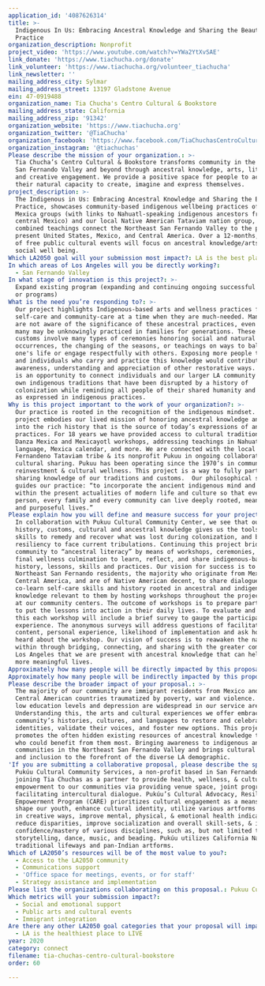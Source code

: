 ```yaml
---
application_id: '4087626314'
title: >-
  Indigenous In Us: Embracing Ancestral Knowledge and Sharing the Beauty of
  Practice
organization_description: Nonprofit
project_video: 'https://www.youtube.com/watch?v=YWa2YtXvSAE'
link_donate: 'https://www.tiachucha.org/donate'
link_volunteer: 'https://www.tiachucha.org/volunteer_tiachucha'
link_newsletter: ''
mailing_address_city: Sylmar
mailing_address_street: 13197 Gladstone Avenue
ein: 47-0919488
organization_name: Tia Chucha's Centro Cultural & Bookstore
mailing_address_state: California
mailing_address_zip: '91342'
organization_website: 'https://www.tiachucha.org'
organization_twitter: '@TiaChucha'
organization_facebook: 'https://www.facebook.com/TiaChuchasCentroCultural/'
organization_instagram: '@tiachuchas'
Please describe the mission of your organization.: >-
  Tia Chucha’s Centro Cultural & Bookstore transforms community in the Northeast
  San Fernando Valley and beyond through ancestral knowledge, arts, literacy,
  and creative engagement. We provide a positive space for people to activate
  their natural capacity to create, imagine and express themselves.
project_description: >-
  The Indigenous in Us: Embracing Ancestral Knowledge and Sharing the Beauty of
  Practice, showcases community-based indigenous wellbeing practices of Native
  Mexica groups (with links to Nahuatl-speaking indigenous ancestors from
  central Mexico) and our local Native American Tataviam nation group, whose
  combined teachings connect the Northeast San Fernando Valley to the past and
  present United States, Mexico, and Central America. Over a 12-months, a series
  of free public cultural events will focus on ancestral knowledge/arts for
  social well being.
Which LA2050 goal will your submission most impact?: LA is the best place to CONNECT
In which areas of Los Angeles will you be directly working?:
  - San Fernando Valley
In what stage of innovation is this project?: >-
  Expand existing program (expanding and continuing ongoing successful projects
  or programs)
What is the need you’re responding to?: >-
  Our project highlights Indigenous-based arts and wellness practices for
  self-care and community-care at a time when they are much-needed. Many people
  are not aware of the significance of these ancestral practices, even while
  many may be unknowingly practiced in families for generations. These cultural
  customs involve many types of ceremonies honoring social and natural
  occurrences, the changing of the seasons, or teachings on ways to balance
  one's life or engage respectfully with others. Exposing more people to groups
  and individuals who carry and practice this knowledge would contribute to an
  awareness, understanding and appreciation of other restorative ways. This work
  is an opportunity to connect individuals and our larger LA community to their
  own indigenous traditions that have been disrupted by a history of
  colonization while reminding all people of their shared humanity and diversity
  as expressed in indigenous practices.
Why is this project important to the work of your organization?: >-
  Our practice is rooted in the recognition of the indigenous mindset. This
  project embodies our lived mission of honoring ancestral knowledge and delves
  into the rich history that is the source of today’s expressions of ancestral
  practices. For 18 years we have provided access to cultural traditions such as
  Danza Mexica and Mexicayotl workshops, addressing teachings in Nahuatl
  language, Mexica calendar, and more. We are connected with the local
  Fernandeno Tataviam tribe & its nonprofit Pukuu in ongoing collaboration &
  cultural sharing. Pukuu has been operating since the 1970’s in community
  reinvestment & cultural wellness. This project is a way to fully partner in
  sharing knowledge of our traditions and customs.  Our philosophical statement
  guides our practice: “to incorporate the ancient indigenous mind and wisdom
  within the present actualities of modern life and culture so that every
  person, every family and every community can live deeply rooted, meaningful
  and purposeful lives.” 
Please explain how you will define and measure success for your project.: >-
  In collaboration with Pukuu Cultural Community Center, we see that our
  history, customs, cultural and ancestral knowledge gives us the tools and
  skills to remedy and recover what was lost during colonization, and build the
  resiliency to face current tribulations. Continuing this project bridges the
  community to “ancestral literacy” by means of workshops, ceremonies, and a
  final wellness culmination to learn, reflect, and share indigenous-based
  history, lessons, skills and practices. Our vision for success is to engage
  Northeast San Fernando residents, the majority who originate from Mexico,
  Central America, and are of Native American decent, to share dialogue,
  co-learn self-care skills and history rooted in ancestral and indigenous
  knowledge relevant to them by hosting workshops throughout the project period
  at our community centers. The outcome of workshops is to prepare participants
  to put the lessons into action in their daily lives. To evaluate and measure
  this each workshop will include a brief survey to gauge the participant’s
  experience. The anonymous surveys will address questions of facilitation,
  content, personal experience, likelihood of implementation and ask how they
  heard about the workshop. Our vision of success is to reawaken the native
  within through bridging, connecting, and sharing with the greater community of
  Los Angeles that we are present with ancestral knowledge that can help us live
  more meaningful lives. 
Approximately how many people will be directly impacted by this proposal?: '1500'
Approximately how many people will be indirectly impacted by this proposal?: '4000'
Please describe the broader impact of your proposal.: >-
  The majority of our community are immigrant residents from Mexico and other
  Central American countries traumatized by poverty, war and violence. Poverty,
  low education levels and depression are widespread in our service area.
  Understanding this, the arts and cultural experiences we offer embrace our
  community’s histories, cultures, and languages to restore and celebrate their
  identities, validate their voices, and foster new options. This project
  promotes the often hidden existing resources of ancestral knowledge to those
  who could benefit from them most. Bringing awareness to indigenous and native
  communities in the Northeast San Fernando Valley and brings cultural equity
  and inclusion to the forefront of the diverse LA demographic. 
'If you are submitting a collaborative proposal, please describe the specific role of partner organizations in the project.': >-
  Pukúu Cultural Community Services, a non-profit based in San Fernando, is
  joining Tia Chuchas as a partner to provide health, wellness, & cultural
  empowerment to our communities via providing venue space, joint programming, &
  facilitating intercultural dialogue. Pukúu’s Cultural Advocacy, Resiliency &
  Empowerment Program (CARE) prioritizes cultural engagement as a means to help
  shape our youth, enhance cultural identity, utilize various artforms & medium
  in creative ways, improve mental, physical, & emotional health indicators,
  reduce disparities, improve socialization and overall skill-sets, & improve
  confidence/mastery of various disciplines, such as, but not limited to
  storytelling, dance, music, and beading. Pukúu utilizes California Native
  traditional lifeways and pan-Indian artforms.
Which of LA2050’s resources will be of the most value to you?:
  - Access to the LA2050 community
  - Communications support
  - 'Office space for meetings, events, or for staff'
  - Strategy assistance and implementation
Please list the organizations collaborating on this proposal.: Pukuu Cultural Community Services
Which metrics will your submission impact?:
  - Social and emotional support
  - Public arts and cultural events
  - Immigrant integration
Are there any other LA2050 goal categories that your proposal will impact?:
  - LA is the healthiest place to LIVE
year: 2020
category: connect
filename: tia-chuchas-centro-cultural-bookstore
order: 60

---
```

